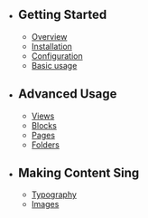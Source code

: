 - ## Getting Started
    - [Overview](/{{route}}/{{version}}/overview)
    - [Installation](/{{route}}/{{version}}/installation)
    - [Configuration](/{{route}}/{{version}}/configuration)
    - [Basic usage](/{{route}}/{{version}}/basic-usage)
    
- ## Advanced Usage
    - [Views](/{{route}}/{{version}}/views)
    - [Blocks](/{{route}}/{{version}}/blocks)
    - [Pages](/{{route}}/{{version}}/pages)
    - [Folders](/{{route}}/{{version}}/folders)
    
    
- ## Making Content Sing
    - [Typography](/{{route}}/{{version}}/typography)
    - [Images](/{{route}}/{{version}}/images)